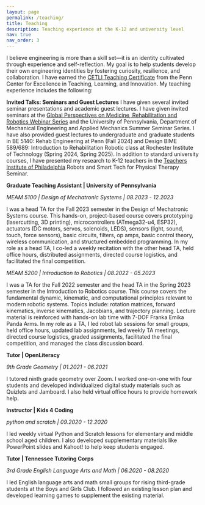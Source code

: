 ```yaml
---
layout: page
permalink: /teaching/
title: Teaching
description: Teaching experience at the K-12 and university level
nav: true
nav_order: 3
---
```

I believe engineering is more than a skill set—it is an identity cultivated through experience and self-reflection. My goal is to help students develop their own engineering identities by fostering curiosity, resilience, and collaboration. I have earned the <a href="https://cetli.upenn.edu/programs/grad-students/teaching-certificate/">CETLI Teaching Certificate</a> from the Penn Center for Excellence in Teaching, Learning, and Innovation. My teaching experience includes the following:

**Invited Talks: Seminars and Guest Lectures**
I have given several invited seminar presentations and academic guest lectures. I have given invited seminars at the <a href="https://events.med.upenn.edu/live/files/2880-webinar-seriesgpmrrjanuary-2025pdf">Global Perspectives on Medicine, Rehabilitation and Robotics Webinar Series</a> and the University of Pennsylvania, Department of Mechanical Engineering and Applied Mechanics Summer Seminar Series. I have also provided guest lectures to undergraduate and graduate students in BE 5140: Rehab Engineering at Penn (Fall 2024) and Design BIME 589/689: Introduction to Rehabilitation Robotic class at Rochester Institute of Technology (Spring 2024, Spring 2025). In addition to standard university courses, I have presented my research to K-12
teachers in the <a href="https://theteachersinstitute.org/">Teachers Institute of Philadelphia</a> Robots and Smart Tech for Physical Therapy Seminar.

**Graduate Teaching Assistant \| University of Pennsylvania**

*MEAM 5100 \| Design of Mechatronic Systems \| 08.2023 - 12.2023*

I was a head TA for the Fall 2023 semester in the Design of Mechatronic Systems course. This hands-on, project-based course covers prototyping (lasercutting, 3D printing), microcontrollers (ATmega32-u4, ESP32), actuators (DC motors, servos, solenoids, LEDS), sensors (light, sound, touch, force sensors), basic circuits, filters, op amps, basic control theory, wireless communication, and structured embedded programming. In my role as a head TA, I co-led a weekly recitation with the other head TA, held office hours, distributed assignments, directed course logistics, and facilitated the final competition.

*MEAM 5200 \| Introduction to Robotics \| 08.2022 - 05.2023*

I was a TA for the Fall 2022 semester and the head TA in the Spring 2023 semester in the Introduction to Robotics course. This course covers the fundamental dynamic, kinematic, and computational principles relevant to modern robotic systems. Topics include: rotation matrices, forward kinematics, inverse kinematics, Jacobians, and trajectory planning. Lecture material is reinforced with hands-on lab time with 7-DOF Franka Emika Panda Arms. In my role as a TA, I led robot lab sessions for small groups, held office hours, updated lab assignments, led weekly TA meetings, directed course logistics, graded assignments, facilitated the final competition, and managed the class discussion board.


**Tutor \| OpenLiteracy**

*9th Grade Geometry \| 01.2021 - 06.2021*

I tutored ninth grade geometry over Zoom. I worked one-on-one with four students and developed individualized digital study materials such as Quizlets and Jamboard. I also held virtual office hours to provide homework help.


**Instructor \| Kids 4 Coding**

*python and scratch \| 09.2020 - 12.2020*

I led weekly virtual Python and Scratch lessons for elementary and middle school aged children. I also developed supplementary materials like PowerPoint slides and Kahoot! to help keep students engaged.

**Tutor \| Tennessee Tutoring Corps**

*3rd Grade English Language Arts and Math \| 06.2020 - 08.2020*


I led English language arts and math small groups for rising third-grade students at the Boys and Girls Club. I followed an existing lesson plan and developed learning games to supplement the existing material.

